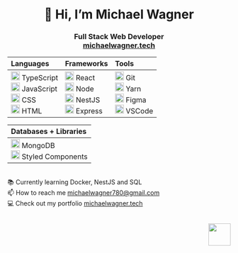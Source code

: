 <h1 align="center">👋 Hi, I’m Michael Wagner</h1>
<h3 align="center">Full Stack Web Developer</br><a href="https://michaelwagner.tech" target="_blank">michaelwagner.tech</a></h3>

<div align="center">

|Languages|Frameworks|Tools|
|:---|:---|:---|
| <div><img width="20" style="margin-top: 1px;" src="https://cdn.jsdelivr.net/gh/devicons/devicon/icons/typescript/typescript-original.svg" /> TypeScript <br><img width="20" style="margin-top: 1px;" src="https://cdn.jsdelivr.net/gh/devicons/devicon/icons/javascript/javascript-original.svg" /> JavaScript<br><img width="20" style="margin-top: 1px;" src="https://cdn.jsdelivr.net/gh/devicons/devicon/icons/css3/css3-plain.svg" /> CSS<br><img width="20" style="margin-top: 1px;" src="https://cdn.jsdelivr.net/gh/devicons/devicon/icons/html5/html5-plain.svg" /> HTML</div> | <div><img width="20" style="margin-top: 1px;" src="https://cdn.jsdelivr.net/gh/devicons/devicon/icons/react/react-original.svg" /> React<br><img width="20" style="margin-top: 1px;" src="https://cdn.jsdelivr.net/gh/devicons/devicon/icons/nodejs/nodejs-original.svg" /> Node<br><img width="20" style="margin-top: 1px;" src="https://cdn.jsdelivr.net/gh/devicons/devicon/icons/nestjs/nestjs-plain.svg" /> NestJS<br><img width="20" style="margin-top: 1px;" src="https://cdn.jsdelivr.net/gh/devicons/devicon/icons/express/express-original.svg" /> Express</div> |  <div><img width="20" style="margin-top: 1px;" src="https://cdn.jsdelivr.net/gh/devicons/devicon/icons/git/git-original.svg" /> Git<br><img width="20" style="margin-top: 1px;" src="https://cdn.jsdelivr.net/gh/devicons/devicon/icons/yarn/yarn-original.svg" /> Yarn<br><img width="20" style="margin-top: 1px;" src="https://cdn.jsdelivr.net/gh/devicons/devicon/icons/figma/figma-original.svg" /> Figma<br><img width="20" style="margin-top: 1px;" src="https://cdn.jsdelivr.net/gh/devicons/devicon/icons/vscode/vscode-original.svg" /> VSCode</div> |

</div>


<div align="center">

|Databases + Libraries|
|:---|
| <div><img width="20" style="margin-top: 1px;" src="https://cdn.jsdelivr.net/gh/devicons/devicon/icons/mongodb/mongodb-plain-wordmark.svg" /> MongoDB<br><img width="20" style="margin-top: 1px;" src="https://styled-components.com/logo.png" /> Styled Components</div> |

</div>

<br>📚 Currently learning Docker, NestJS and SQL
<br>📫 How to reach me <a href="mailto:michaelwagner780@gmail.com" target="blank">michaelwagner780@gmail.com</a></li>
<br>💻 Check out my portfolio [michaelwagner.tech](https://michaelwagner.tech)

</br>
<div align="right"><a href="https://www.linkedin.com/in/mwagner514" target="_blank"><img src="https://cdn.jsdelivr.net/gh/devicons/devicon/icons/linkedin/linkedin-original.svg" width="50"/></a></div>

